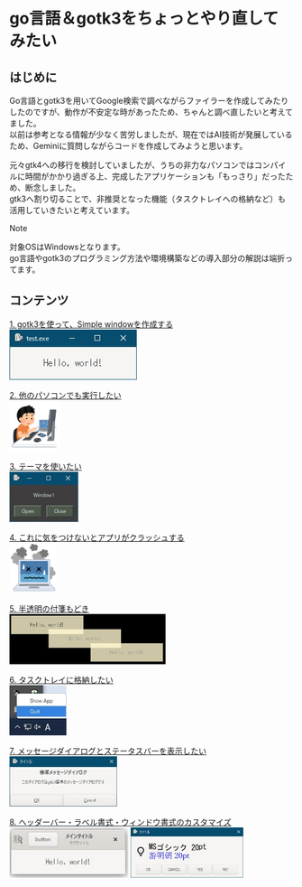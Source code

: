 # go言語＆gotk3をちょっとやり直してみたい
## はじめに
Go言語とgotk3を用いてGoogle検索で調べながらファイラーを作成してみたりしたのですが、動作が不安定な時があったため、ちゃんと調べ直したいと考えてました。  
以前は参考となる情報が少なく苦労しましたが、現在ではAI技術が発展しているため、Geminiに質問しながらコードを作成してみようと思います。  

元々gtk4への移行を検討していましたが、うちの非力なパソコンではコンパイルに時間がかかり過ぎる上、完成したアプリケーションも「もっさり」だったため、断念しました。  
gtk3へ割り切ることで、非推奨となった機能（タスクトレイへの格納など）も活用していきたいと考えています。  

> [!NOTE]
> 対象OSはWindowsとなります。  
> go言語やgotk3のプログラミング方法や環境構築などの導入部分の解説は端折ってます。

## コンテンツ
[1. gotk3を使って、Simple windowを作成する](Contents/01/README.md)  
<img src="Contents/01/image/window.jpg" height="89" />  

[2. 他のパソコンでも実行したい](Contents/02/README.md)  
<img src="Contents/02/image/computer_tokui_boy.png" height="89" />  

[3. テーマを使いたい](Contents/03/README.md)  
<img src="Contents/03/image/window3.jpg" height="89" />  

[4. これに気をつけないとアプリがクラッシュする](Contents/04/README.md)  
<img src="Contents/04/image/computer_note_bad.png" height="89" />  

[5. 半透明の付箋もどき](Contents/05/README.md)  
<img src="Contents/05/image/window_multi.jpg" height="89" />  

[6. タスクトレイに格納したい](Contents/06/README.md)  
<img src="Contents/06/image/taskbar_menu.jpg" height="89" />  

[7. メッセージダイアログとステータスバーを表示したい](Contents/07/README.md)  
<img src="Contents/07/image/std_dialog.jpg" height="89" />  

[8. ヘッダーバー・ラベル書式・ウィンドウ書式のカスタマイズ](Contents/08/README.md)  
<img src="Contents/08/image/window.jpg" height="89" /> <img src="Contents/08/image/custom_dialog_markup.jpg" height="89" />  

